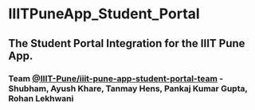 # IIITPuneApp_Student_Portal

## The Student Portal Integration for the IIIT Pune App.

### Team [@IIIT-Pune/iiit-pune-app-student-portal-team](https://github.com/orgs/IIIT-Pune/teams/iiit-pune-app-student-portal-team) - **Shubham, Ayush Khare, Tanmay Hens, Pankaj Kumar Gupta, Rohan Lekhwani**
